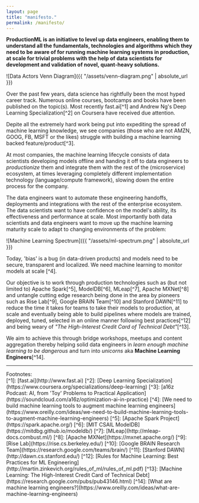 ```yaml
---
layout: page
title: "manifesto."
permalink: /manifesto/
---
```


**ProductionML is an initiative to level up data engineers, enabling them to understand all the fundamentals, technologies and algorithms which they need to be aware of for running machine learning systems in production, at scale for trivial problems with the help of data scientists for development and validation of novel, quant-heavy solutions.**

![Data Actors Venn Diagram]({{ "/assets/venn-diagram.png" | absolute_url }})

Over the past few years, data science has rightfully been the most hyped career track. Numerous online courses, bootcamps and books have been published on the topic(s). Most recently fast.ai[^1] and Andrew Ng's Deep Learning Specialization[^2] on Coursera have received due attention.

Depite all the extremely hard work being put into expediting the spread of machine learning knowledge, we see companies (those who are not AMZN, GOOG, FB, MSFT or the likes) struggle with building a machine learning backed feature/product[^3].

At most companies, the machine learning lifecycle consists of data scientists developing models offline and handing it off to data engineers to _productionize_ them and integrate them with the rest of the (microservice) ecosystem, at times leveraging completely different implementation technology (language/compute framework), slowing down the entire process for the company.

The data engineers want to automate these engineering handoffs, deployments and integrations with the rest of the enterprise ecosystem. The data scientists want to have confidence on the model's ability, its effectiveness and performance at scale. Most importantly both data scientists and data engineers want to move up the machine learning maturity scale to adapt to changing environments of the problem:

![Machine Learning Spectrum]({{ "/assets/ml-spectrum.png" | absolute_url }})

Today, 'bias' is a bug (in data-driven products) and models need to be secure, transparent and localized. We need machine learning to monitor models at scale [^4].

Our objective is to work through production technologies such as (but not limited to) Apache Spark[^5], ModelDB[^6], MLeap[^7], Apache MXNet[^8] and untangle cutting edge research being done in the area by pioneers such as Rise Lab[^9], Google BRAIN Team[^10] and Stanford DAWN[^11] to reduce the time it takes for teams to take their models to production, at scale and eventually being able to build pipelines where models are trained, deployed, tuned, selected in an online manner following best practices[^12] and being weary of _"The High-Interest Credit Card of Technical Debt"_[^13].

We aim to achieve this through bridge workshops, meetups and content aggregation thereby helping solid data engineers in _learn enough machine learning to be dangerous_ and turn into _unicorns_ aka __Machine Learning Engineers__[^14].

<hr>
<div class="footnotes">Footnotes:</div>
[^1]: [fast.ai](http://www.fast.ai)
[^2]: [Deep Learning Specialization](https://www.coursera.org/specializations/deep-learning)
[^3]: [a16z Podcast: AI, from 'Toy' Problems to Practical Application](https://soundcloud.com/a16z/optimization-ai-in-practice)
[^4]: [We need to build machine learning tools to augment machine learning engineers](https://www.oreilly.com/ideas/we-need-to-build-machine-learning-tools-to-augment-machine-learning-engineers)
[^5]: [Apache Spark Project](https://spark.apache.org/)
[^6]: [MIT CSAIL ModelDB](https://mitdbg.github.io/modeldb/)
[^7]: [MLeap](http://mleap-docs.combust.ml/)
[^8]: [Apache MXNet](https://mxnet.apache.org/)
[^9]: [Rise Lab](https://rise.cs.berkeley.edu/)
[^10]: [Google BRAIN Research Team](https://research.google.com/teams/brain/)
[^11]: [Stanford DAWN](http://dawn.cs.stanford.edu/)
[^12]: [Rules for Machine Learning: Best Practices for ML Engineering](http://martin.zinkevich.org/rules_of_ml/rules_of_ml.pdf)
[^13]: [Machine Learning: The High-Interest Credit Card of Technical Debt](https://research.google.com/pubs/pub43146.html)
[^14]: [What are machine learning engineers?](https://www.oreilly.com/ideas/what-are-machine-learning-engineers)
